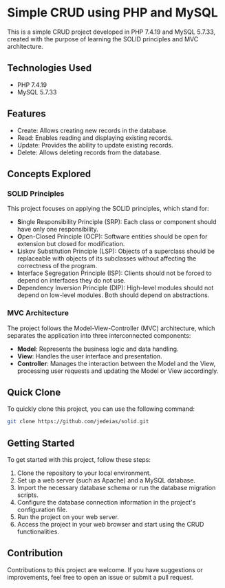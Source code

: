 # Simple CRUD using PHP and MySQL

This is a simple CRUD project developed in PHP 7.4.19 and MySQL 5.7.33, created with the purpose of learning the SOLID principles and MVC architecture.

## Technologies Used

- PHP 7.4.19
- MySQL 5.7.33

## Features

- Create: Allows creating new records in the database.
- Read: Enables reading and displaying existing records.
- Update: Provides the ability to update existing records.
- Delete: Allows deleting records from the database.

## Concepts Explored

### SOLID Principles

This project focuses on applying the SOLID principles, which stand for:

- **S**ingle Responsibility Principle (SRP): Each class or component should have only one responsibility.
- **O**pen-Closed Principle (OCP): Software entities should be open for extension but closed for modification.
- **L**iskov Substitution Principle (LSP): Objects of a superclass should be replaceable with objects of its subclasses without affecting the correctness of the program.
- **I**nterface Segregation Principle (ISP): Clients should not be forced to depend on interfaces they do not use.
- **D**ependency Inversion Principle (DIP): High-level modules should not depend on low-level modules. Both should depend on abstractions.

### MVC Architecture

The project follows the Model-View-Controller (MVC) architecture, which separates the application into three interconnected components:

- **Model**: Represents the business logic and data handling.
- **View**: Handles the user interface and presentation.
- **Controller**: Manages the interaction between the Model and the View, processing user requests and updating the Model or View accordingly.

## Quick Clone

To quickly clone this project, you can use the following command:

```bash
git clone https://github.com/jedeias/solid.git
```
## Getting Started

To get started with this project, follow these steps:

1. Clone the repository to your local environment.
2. Set up a web server (such as Apache) and a MySQL database.
3. Import the necessary database schema or run the database migration scripts.
4. Configure the database connection information in the project's configuration file.
5. Run the project on your web server.
6. Access the project in your web browser and start using the CRUD functionalities.

## Contribution

Contributions to this project are welcome. If you have suggestions or improvements, feel free to open an issue or submit a pull request.

